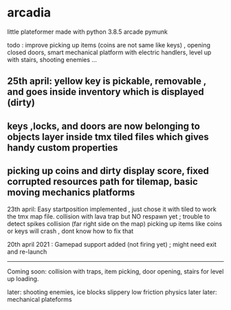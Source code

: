 # arcadia
little plateformer made with python 3.8.5 arcade pymunk

todo : improve picking up items (coins are not same like keys) , opening closed doors, smart mechanical platform with electric handlers, level up with stairs, shooting enemies ...

25th april: 
yellow key is pickable, removable , and goes inside inventory which is displayed (dirty)
--------
keys ,locks, and doors are now belonging to objects layer inside tmx tiled files which gives handy custom properties
--------
picking up coins and dirty display score, fixed corrupted resources path for tilemap, basic moving mechanics platforms
------------

23th april: 
Easy startposition implemented , just chose it with tiled to work the tmx map file.
collision with lava trap but NO respawn yet ; trouble to detect spikes collision (far right side on the map)
picking up items like coins or keys will crash , dont know how to fix that

20th april 2021 : Gamepad support added (not firing yet) ; might need exit and re-launch

---
Coming soon:
collision with traps, item picking, door opening, stairs for level up loading.

later: shooting enemies, ice blocks slippery low friction physics
later later: mechanical plateforms

